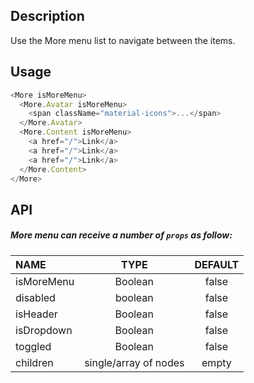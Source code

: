 
## Description

Use the More menu list to navigate between the items.

## Usage

```js
<More isMoreMenu>
  <More.Avatar isMoreMenu>
    <span className="material-icons">...</span>
  </More.Avatar>
  <More.Content isMoreMenu>
    <a href="/">Link</a>
    <a href="/">Link</a>
    <a href="/">Link</a>
  </More.Content>
</More>
```

## API

##### More menu can receive a number of `props` as follow:

| NAME       |         TYPE          | DEFAULT |
| :--------- | :-------------------: | :-----: |
| isMoreMenu |        Boolean        |  false  |
| disabled   |        boolean        |  false  |
| isHeader   |        Boolean        |  false  |
| isDropdown |        Boolean        |  false  |
| toggled    |        Boolean        |  false  |
| children   | single/array of nodes |  empty  |
